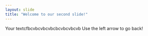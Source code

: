 ```yaml
---
layout: slide
title: "Welcome to our second slide!"
---
```

Your textcfbcvbcvbcvbcbcvbcvbcvb
Use the left arrow to go back!
